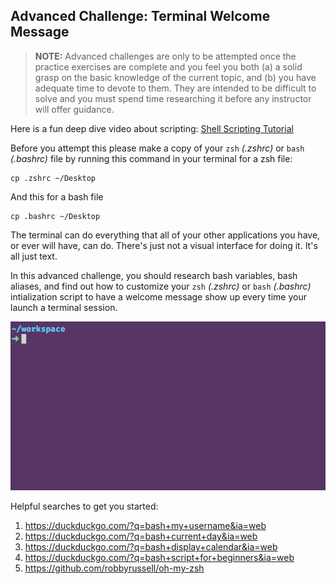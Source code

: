 ## Advanced Challenge: Terminal Welcome Message

> **NOTE:** Advanced challenges are only to be attempted once the practice exercises are complete and you feel you both (a) a solid grasp on the basic knowledge of the current topic, and (b) you have adequate time to devote to them. They are intended to be difficult to solve and you must spend time researching it before any instructor will offer guidance.

Here is a fun deep dive video about scripting: [Shell Scripting Tutorial](https://www.youtube.com/watch?v=hwrnmQumtPw)

Before you attempt this please make a copy of your `zsh` _(.zshrc)_ or `bash` _(.bashrc)_ file by running this command in your terminal for a zsh file:
```
cp .zshrc ~/Desktop 
```
And this for a bash file
```
cp .bashrc ~/Desktop 
```
The terminal can do everything that all of your other applications you have, or ever will have, can do. There's just not a visual interface for doing it. It's all just text.

In this advanced challenge, you should research bash variables, bash aliases, and find out how to customize your `zsh` _(.zshrc)_ or `bash` _(.bashrc)_ intialization script to have a welcome message show up every time your launch a terminal session.

![welcome message in the terminal](./images/terminal-welcome.gif)

Helpful searches to get you started:

1. https://duckduckgo.com/?q=bash+my+username&ia=web
1. https://duckduckgo.com/?q=bash+current+day&ia=web
1. https://duckduckgo.com/?q=bash+display+calendar&ia=web
1. https://duckduckgo.com/?q=bash+script+for+beginners&ia=web
1. https://github.com/robbyrussell/oh-my-zsh
